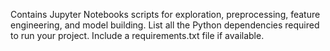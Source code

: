 Contains Jupyter Notebooks scripts for exploration, preprocessing, feature engineering, and model building.
List all the Python dependencies required to run your project. Include a requirements.txt file if available.
